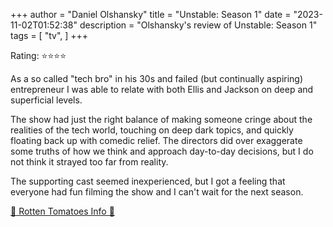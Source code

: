 +++
author = "Daniel Olshansky"
title = "Unstable: Season 1"
date = "2023-11-02T01:52:38"
description = "Olshansky's review of Unstable: Season 1"
tags = [
    "tv",
]
+++

Rating: ⭐⭐⭐⭐

As a so called "tech bro" in his 30s and failed (but continually aspiring) entrepreneur I was able to relate with both Ellis and Jackson on deep and superficial levels.

The show had just the right balance of making someone cringe about the realities of the tech world, touching on deep dark topics, and quickly floating back up with comedic relief. The directors did over exaggerate some truths of how we think and approach day-to-day decisions, but I do not think it strayed too far from reality.

The supporting cast seemed inexperienced, but I got a feeling that everyone had fun filming the show and I can't wait for the next season.

[🍅 Rotten Tomatoes Info 🍅](https://www.rottentomatoes.com/tv/unstable/s01)
